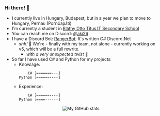   ### Hi there! 👋

  - I currently live in Hungary, Budapest, but in a year we plan to move to Hungary, Pernau (Pornóapáti)
  - I'm currently a student in [Bláthy Otto Titus IT Secondary School](https://blathy.info)
  - You can reach me on Discord: [@aki26](https://discord.com/users/452133888047972352)
  - I have a Discord Bot: [RangerBot](https://rangerbot.hu); It's written C# Discord.Net
    - *shh!* 🤫 We're - finally with my team, not alone - currently working on v5, which will be a full rewrite.
      - *with a very unexpected twist* 🤭
  - So far I have used C# and Python for my projects:
    - Knowlage:
      ```
          C# [=======---]
      Python [======----]
      ```
    - Experience:
      ```
          C# [======----]
      Python [====------]
      ```

<div align="center">
  
  ![My GitHub stats](https://github-readme-stats.vercel.app/api?username=aggiczy&theme=dracula)
  
</div>

  <!--
### Stats
<div>
  <img height="135px" src="https://github-readme-stats.vercel.app/api?username=aggiczy&theme=nord&show_icons=true&hide_title=true&hide_border=true&hide_rank=true&include_all_commits=true&count_private=true&line_height=21">
  <img height="135px" src="https://github-readme-stats.vercel.app/api/top-langs/?username=aggiczy&theme=nord&&hide_title=true&hide_border=true&layout=compact&langs_count=8">
</div>

  **aggiczy/aggiczy** is a ✨ _special_ ✨ repository because its `README.md` (this file) appears on your GitHub profile.
  
  Here are some ideas to get you started:
  
  - 🔭 I’m currently working on ...
  - 🌱 I’m currently learning ...
  - 👯 I’m looking to collaborate on ...
  - 🤔 I’m looking for help with ...
  - 💬 Ask me about ...
  - 📫 How to reach me: ...
  - 😄 Pronouns: ...
  - ⚡ Fun fact: ...
  -->
